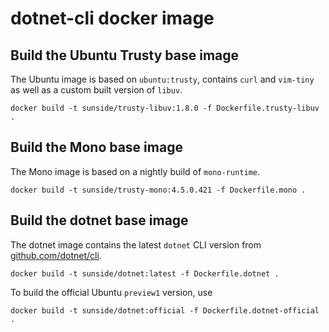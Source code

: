 # dotnet-cli docker image

## Build the Ubuntu Trusty base image

The Ubuntu image is based on `ubuntu:trusty`, contains `curl` and `vim-tiny` as well as a custom built version of `libuv`. 

```
docker build -t sunside/trusty-libuv:1.8.0 -f Dockerfile.trusty-libuv .
```

## Build the Mono base image

The Mono image is based on a nightly build of `mono-runtime`.

```
docker build -t sunside/trusty-mono:4.5.0.421 -f Dockerfile.mono .
```

## Build the dotnet base image

The dotnet image contains the latest  `dotnet` CLI version from [github.com/dotnet/cli](https://github.com/dotnet/cli).

```
docker build -t sunside/dotnet:latest -f Dockerfile.dotnet .
```

To build the official Ubuntu `preview1` version, use

```
docker build -t sunside/dotnet:official -f Dockerfile.dotnet-official .
```
